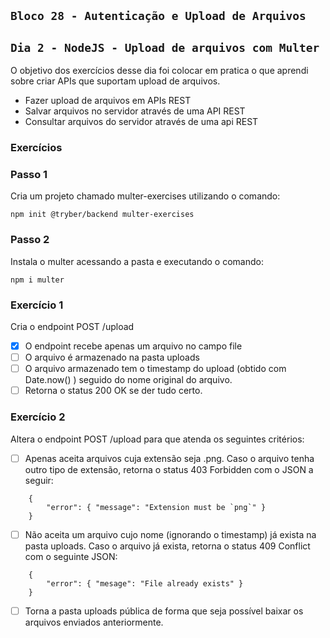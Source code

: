 ## `Bloco 28 - Autenticação e Upload de Arquivos`

## `Dia 2 - NodeJS - Upload de arquivos com Multer`

O objetivo dos exercícios desse dia foi colocar em pratica o que aprendi sobre criar APIs que suportam upload de arquivos.

- Fazer upload de arquivos em APIs REST
- Salvar arquivos no servidor através de uma API REST
- Consultar arquivos do servidor através de uma api REST

### Exercícios

### Passo 1

Cria um projeto chamado multer-exercises utilizando o comando:

```
npm init @tryber/backend multer-exercises
```

### Passo 2

Instala o multer acessando a pasta e executando o comando:

```
npm i multer
```

### Exercício 1

Cria o endpoint POST /upload

- [x] O endpoint recebe apenas um arquivo no campo file
- [ ] O arquivo é armazenado na pasta uploads
- [ ] O arquivo armazenado tem o timestamp do upload (obtido com Date.now() ) seguido do nome original do arquivo.
- [ ] Retorna o status 200 OK se der tudo certo.

### Exercício 2

Altera o endpoint POST /upload para que atenda os seguintes critérios:

- [ ] Apenas aceita arquivos cuja extensão seja .png. Caso o arquivo tenha outro tipo de extensão, retorna o status 403 Forbidden com o JSON a seguir:

```
    {
        "error": { "message": "Extension must be `png`" }
    }
```

- [ ] Não aceita um arquivo cujo nome (ignorando o timestamp) já exista na pasta uploads. Caso o arquivo já exista, retorna o status 409 Conflict com o seguinte JSON:

```
    {
        "error": { "mesage": "File already exists" }
    }
```

- [ ] Torna a pasta uploads pública de forma que seja possível baixar os arquivos enviados anteriormente.

